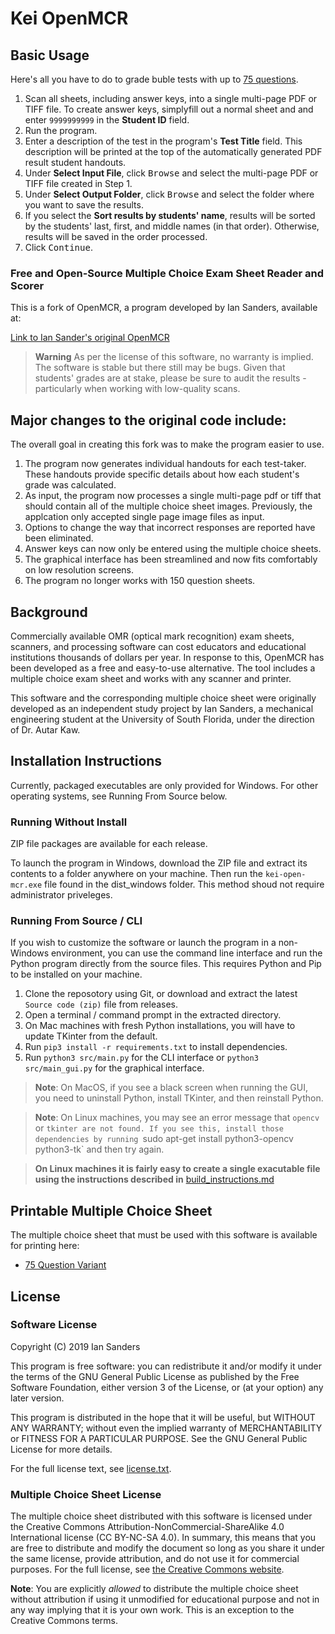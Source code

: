 # Kei OpenMCR

## Basic Usage

Here's all you have to do to grade buble tests with up to [75 questions](https://github.com/orchardguides/kei-open-mcr/blob/main/src/assets/multiple_choice_sheet_75q.pdf). 

1. Scan all sheets, including answer keys, into a single multi-page PDF or TIFF file. To create answer keys, simplyfill out a normal sheet and and enter `9999999999` in the **Student ID** field.
2. Run the program.
3. Enter a description of the test in the program's **Test Title** field. This description will be printed at the top of the automatically generated PDF result student handouts.
4. Under **Select Input File**, click <kbd>Browse</kbd> and select the multi-page PDF or TIFF file created in Step 1.
5. Under **Select Output Folder**, click <kbd>Browse</kbd> and select the folder where you want to save the results.
6. If you select the **Sort results by students' name**, results will be sorted by the students' last, first, and middle names (in that order). Otherwise, results will be saved in the order processed.
7. Click <kbd>Continue</kbd>.

### Free and Open-Source Multiple Choice Exam Sheet Reader and Scorer

This is a fork of OpenMCR, a program developed by Ian Sanders, available at:

[Link to Ian Sander's original OpenMCR](https://github.com/iansan5653/open-mcr)

> **Warning** As per the license of this software, no warranty is implied. The software is stable but there still may be bugs. Given that students' grades are at stake, please be sure to audit the results - particularly when working with low-quality scans.

## Major changes to the original code include:

The overall goal in creating this fork was to make the program easier to use.

 1. The program now generates individual handouts for each test-taker. These handouts provide specific details about how each student's grade was calculated.
 2. As input, the program now processes a single multi-page pdf or tiff that should contain all of the multiple choice sheet images. Previously, the applcation only accepted single page image files as input.
 3. Options to change the way that incorrect responses are reported have been eliminated.
 4. Answer keys can now only be entered using the multiple choice sheets.
 5. The graphical interface has been streamlined and now fits comfortably on low resolution screens.
 6. The program no longer works with 150 question sheets.

## Background

Commercially available OMR (optical mark recognition) exam sheets, scanners, and processing software can cost educators and educational institutions thousands of dollars per year. In response to this, OpenMCR has been developed as a free and easy-to-use alternative. The tool includes a multiple choice exam sheet and works with any scanner and printer.

This software and the corresponding multiple choice sheet were originally developed as an independent study project by Ian Sanders, a mechanical engineering student at the University of South Florida, under the direction of Dr. Autar Kaw.

## Installation Instructions

Currently, packaged executables are only provided for Windows. For other operating systems, see Running From Source below.

### Running Without Install

ZIP file packages are available for each release.

To launch the program in Windows, download the ZIP file and extract its contents to a folder anywhere on your machine. Then run the `kei-open-mcr.exe` file found in the dist_windows folder. This method shoud not require administrator priveleges.

### Running From Source / CLI

If you wish to customize the software or launch the program in a non-Windows environment, you can use the command line interface and run the Python program directly from the source files. This requires Python and Pip to be installed on your machine.

1. Clone the reposotory using Git, or download and extract the latest `Source code (zip)` file from releases.
2. Open a terminal / command prompt in the extracted directory.
3. On Mac machines with fresh Python installations, you will have to update TKinter from the default.
4. Run `pip3 install -r requirements.txt` to install dependencies.
5. Run `python3 src/main.py` for the CLI interface or `python3 src/main_gui.py` for the graphical interface.

> **Note**: On MacOS, if you see a black screen when running the GUI, you need to uninstall Python, install TKinter, and then reinstall Python.

> **Note**: On Linux machines, you may see an error message that `opencv` or `tkinter are not found. If you see this, install those dependencies by running `sudo apt-get install python3-opencv python3-tk` and then try again.

> **On Linux machines it is fairly easy to create a single exacutable file using the instructions described in** [build_instructions.md](./build_instructions.md)

## Printable Multiple Choice Sheet

The multiple choice sheet that must be used with this software is available for printing here:

* [75 Question Variant](https://github.com/orchardguides/kei-open-mcr/blob/main/src/assets/multiple_choice_sheet_75q.pdf)

## License

### Software License

Copyright (C) 2019 Ian Sanders

This program is free software: you can redistribute it and/or modify it under the terms of the GNU General Public License as published by the Free Software Foundation, either version 3 of the License, or (at your option) any later version.

This program is distributed in the hope that it will be useful, but WITHOUT ANY WARRANTY; without even the implied warranty of MERCHANTABILITY or FITNESS FOR A PARTICULAR PURPOSE.  See the GNU General Public License for more details.

For the full license text, see [license.txt](./license.txt).

### Multiple Choice Sheet License

The multiple choice sheet distributed with this software is licensed under the Creative Commons Attribution-NonCommercial-ShareAlike 4.0 International license (CC BY-NC-SA 4.0). In summary, this means that you are free to distribute and modify the document so long as you share it under the same license, provide attribution, and do not use it for commercial purposes. For the full license, see
[the Creative Commons website](https://creativecommons.org/licenses/by-nc-sa/4.0/).

**Note**: You are explicitly _allowed_ to distribute the multiple choice sheet without attribution if using it unmodified for educational purpose and not in any way implying that it is your own work. This is an exception to the Creative Commons terms. 
